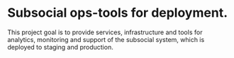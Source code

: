 # Subsocial ops-tools for deployment.

This project goal is to provide services, infrastructure and tools for
analytics, monitoring and support of the subsocial system, which
is deployed to staging and production.